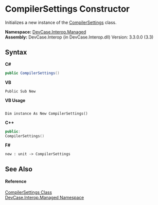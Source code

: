 # CompilerSettings Constructor 
 

Initializes a new instance of the <a href="T_DevCase_Interop_Managed_CompilerSettings">CompilerSettings</a> class.

**Namespace:**&nbsp;<a href="N_DevCase_Interop_Managed">DevCase.Interop.Managed</a><br />**Assembly:**&nbsp;DevCase.Interop (in DevCase.Interop.dll) Version: 3.3.0.0 (3.3)

## Syntax

**C#**<br />
``` C#
public CompilerSettings()
```

**VB**<br />
``` VB
Public Sub New
```

**VB Usage**<br />
``` VB Usage

Dim instance As New CompilerSettings()
```

**C++**<br />
``` C++
public:
CompilerSettings()
```

**F#**<br />
``` F#
new : unit -> CompilerSettings
```


## See Also


#### Reference
<a href="T_DevCase_Interop_Managed_CompilerSettings">CompilerSettings Class</a><br /><a href="N_DevCase_Interop_Managed">DevCase.Interop.Managed Namespace</a><br />